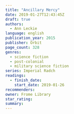 ```yaml
---
title: "Ancillary Mercy"
date: 2019-01-27T12:43:45Z
draft: true
authors:
  - Ann Leckie
language: english
publication_year: 2015
publisher: Orbit
page_count: 328
genres:
  - science fiction
  - post-colonial
  - military science fiction
series: Imperial Radch
readings:
  - finish_date:
    start_date: 2019-01-26
recommenders:
owner: Frome Library
star_rating:
summary:
---
```



